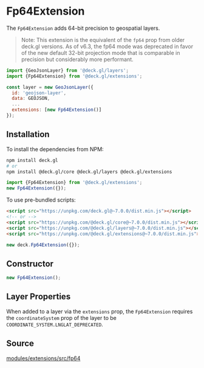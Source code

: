 
# Fp64Extension

The `Fp64Extension` adds 64-bit precision to geospatial layers.

> Note: This extension is the equivalent of the `fp64` prop from older deck.gl versions. As of v6.3, the fp64 mode was deprecated in favor of the new default 32-bit projection mode that is comparable in precision but considerably more performant.

```js
import {GeoJsonLayer} from '@deck.gl/layers';
import {Fp64Extension} from '@deck.gl/extensions';

const layer = new GeoJsonLayer({
  id: 'geojson-layer',
  data: GEOJSON,
  ...
  extensions: [new Fp64Extension()]
});
```

## Installation

To install the dependencies from NPM:

```bash
npm install deck.gl
# or
npm install @deck.gl/core @deck.gl/layers @deck.gl/extensions
```

```js
import {Fp64Extension} from '@deck.gl/extensions';
new Fp64Extension({});
```

To use pre-bundled scripts:

```html
<script src="https://unpkg.com/deck.gl@~7.0.0/dist.min.js"></script>
<!-- or -->
<script src="https://unpkg.com/@deck.gl/core@~7.0.0/dist.min.js"></script>
<script src="https://unpkg.com/@deck.gl/layers@~7.0.0/dist.min.js"></script>
<script src="https://unpkg.com/@deck.gl/extensions@~7.0.0/dist.min.js"></script>
```

```js
new deck.Fp64Extension({});
```

## Constructor

```js
new Fp64Extension();
```

## Layer Properties

When added to a layer via the `extensions` prop, the `Fp64Extension` requires the `coordinateSystem` prop of the layer to be `COORDINATE_SYSTEM.LNGLAT_DEPRECATED`.


## Source

[modules/extensions/src/fp64](https://github.com/uber/deck.gl/tree/master/modules/extensions/src/fp64)
